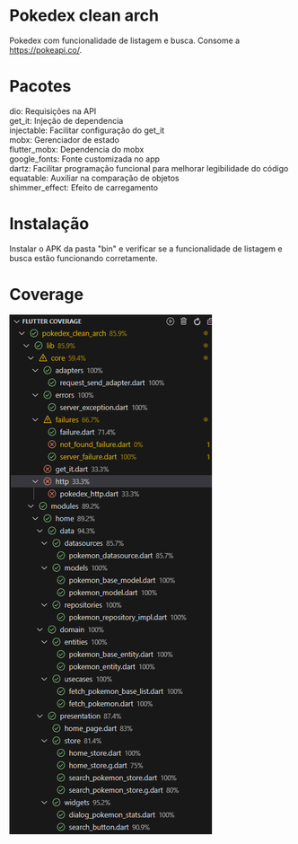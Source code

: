 # Pokedex clean arch

Pokedex com funcionalidade de listagem e busca. Consome a https://pokeapi.co/.

# Pacotes

dio: Requisições na API  <br/>
get_it: Injeção de dependencia <br/>
injectable: Facilitar configuração do get_it <br/>
mobx: Gerenciador de estado <br/>
flutter_mobx: Dependencia do mobx <br/>
google_fonts: Fonte customizada no app <br/>
dartz: Facilitar programação funcional para melhorar legibilidade do código <br/>
equatable: Auxiliar na comparação de objetos <br/>
shimmer_effect: Efeito de carregamento <br/>

# Instalação

Instalar o APK da pasta "bin" e verificar se a funcionalidade de listagem e busca estão funcionando corretamente.

# Coverage

![cobertura dos testes](coverage.png)


